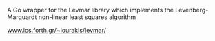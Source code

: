 A Go wrapper for the Levmar library which implements the Levenberg-Marquardt non-linear least squares algorithm

www.ics.forth.gr/~lourakis/levmar/


